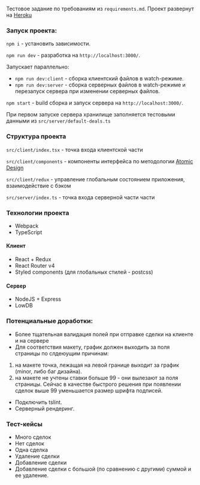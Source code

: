 Тестовое задание по требованиям из `requirements.md`.
Проект развернут на [Heroku](https://real-deal-generator.herokuapp.com/)

### Запуск проекта:

`npm i` - установить зависимости.

`npm run dev` - разработка на `http://localhost:3000/`.

Запускает параллельно:
- `npm run dev:client` - сборка клиентский файлов в watch-режиме.
- `npm run dev:server` - сборка серверных файлов в watch-режиме и
    перезапуск сервера при изменении серверных файлов.

`npm start` - build сборка и запуск сервера на `http://localhost:3000/`.

При первом запуске сервера хранилище заполняется тестовыми данными из
`src/server/default-deals.ts`

### Структура проекта

`src/client/index.tsx` - точка входа клиентской части

`src/client/components` - компоненты интерфейса по методологии [Atomic Design](http://bradfrost.com/blog/post/atomic-web-design/)

`src/client/redux` - управление глобальным состоянием приложения, взаимодействие с бэком

`src/server/index.ts` - точка входа серверной части части

### Технологии проекта
- Webpack
- TypeScript

#### Клиент
- React + Redux
- React Router v4
- Styled components (для глобальных стилей - postcss)

#### Сервер
- NodeJS + Express
- LowDB

### Потенциальные доработки:
- Более тщательная валидация полей при отправке сделки на клиенте и на сервере
- Для соответствия макету, график должен выходить за поля страницы по слдеюущим причинам:
1. на макете точка, лежащая на левой границе выходит за график (minor, либо баг дизайна).
2. на макете не учтены ставки больше 99 - они вылезают за поля страницы.
Сейчас в качестве быстрого решения при появлении сделок выше 99 уменьшается размер шрифта подписей.

- Подключить tslint.
- Серверный рендеринг.

### Тест-кейсы
- Много сделок
- Нет сделок
- Одна сделка
- Удаление сделки
- Добавление сделки
- Добавление сделки с большой (по сравнению с другими) суммой и ее удаление.

